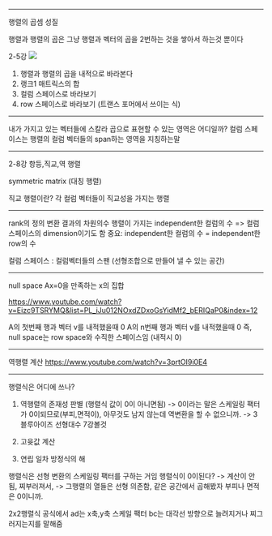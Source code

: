 -----------------------------------------------
행렬의 곱셈 성질

행렬과 행렬의 곱은 그냥 행렬과 벡터의 곱을 2번하는 것을 쌓아서 하는것 뿐이다 

2-5강 
![](../%EC%9D%B4%EB%AF%B8%EC%A7%80/%EC%84%A0%ED%98%95%EB%8C%80%EC%88%98%ED%95%99/Screenshot%20from%202022-08-31%2011-59-37.png)


1. 행렬과 행렬의 곱을 내적으로 바라본다
2. 랭크1 매트릭스의 합
3. 컬럼 스페이스로 바라보기
4. row 스페이스로 바라보기 (트랜스 포머에서 쓰이는 식) 
----------------------------
내가 가지고 있는 벡터들에 스칼라 곱으로 표현할 수 있는 영역은 어디일까? 
컬럼 스페이스는 행렬의 컬럼 벡터들의 span하는 영역을 지칭하는말

 
--------------------
2-8강 항등,직교,역 행렬


symmetric matrix (대칭 행렬)

직교 행렬이란?
각 컬럼 벡터들이 직교성을 가지는 행렬

----------------------
rank의 정의
변환 결과의 차원의수
행렬이 가지는 independent한 컬럼의 수
=> 컬럼 스페이스의 dimension이기도 함
중요: independent한 컬럼의 수 = independent한 row의 수

컬럼 스페이스 : 컬럼벡터들의 스팬 (선형조합으로 만들어 낼 수 있는 공간)

----------------------
null space
Ax=0을 만족하는 x의 집합

https://www.youtube.com/watch?v=Eizc9TSRYMQ&list=PL_iJu012NOxdZDxoGsYidMf2_bERIQaP0&index=12

A의 첫번째 행과 벡터 v를 내적했을때 0
A의 n번째 행과 벡터 v를 내적했을때 0
즉, null space는 row space와 수직한 스페이스임 (내적시 0)


----------------
역행렬 계산
https://www.youtube.com/watch?v=3prtOI9i0E4

-------------
행렬식은 어디에 쓰나?

1. 역행렬의 존재성 판별 (행렬식 값이 0이 아니면됨)
-> 0이라는 말은 스케일링 팩터가 0이되므로(부피,면적이), 아무것도 남지 않는데 역변환을 할 수 없으니까.
-> 3블루아이즈 선형대수 7강볼것 

2. 고윳값 계산
3. 연립 일차 방정식의 해

행렬식은 선형 변환의 스케일링 팩터를 구하는 거임
행렬식이 0이된다? -> 계산이 안됨, 찌부러져서, -> 그행렬의 열들은 선형 의존함, 같은 공간에서 곱해봤자 부피나 면적은 0이니까.

2x2행렬식 공식에서 ad는 x축,y축 스케일 팩터
bc는 대각선 방향으로 늘려지거나 찌그러지는지를 말해줌















